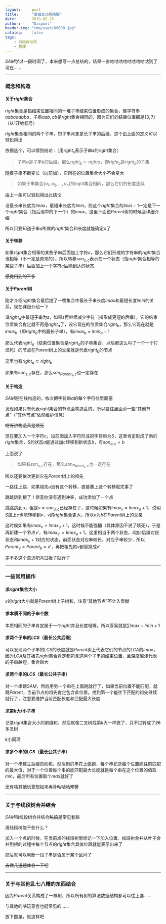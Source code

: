 ```yaml
---
layout:		post
title:		"后缀自动机略解"
date:		2019-02-26
author:		"Dispwnl"
header-img:	"img/used/89800.jpg"
catalog:	false
tags:
    - 后缀自动机
    - 整理
---
```


$SAM$学过一段时间了，本来想写一点总结的，结果一直咕咕咕咕咕咕咕咕咕到了现在……

---

### 概念和构造

#### 关于$right$集合

$right$集合是指结束位置相同的一堆子串结束位置形成的集合，像字符串$aabaaabba$，子串$aab,ab$是$right$集合相同的，因为它们的结束位置都是$\{3,7\}$（从$1$开始标号）

$right​$集合相同的两个子串，短子串肯定是长子串的后缀，这个由上面的定义可以轻松得出

依据这个，可以得到结论：（用$right_s$表示子串$s$的$right$集合）

> 子串$a$是子串$b$的后缀，那么$right_b\subset right a$，即$right_b$是$right_a$的子集

随着子串不断变长（向前加），它所在的位置集合大小不会变大

> 如果子串集合$\{a_1,a_2,…,a_n\}$的$right$集合相同，那么它们的长度连续

由上一条可以轻松得出此结论

设最长串长度为$lmax$，最短串长度为$lmin$，则这个$right$集合的$lmin-1$一定是下一个$right$集合（指后缀中的下一个）的$lmax$，这里下面说$Parent$树的时候会详细介绍

所以只要知道子串$a​$所属的$right​$集合和长度就能确定$a​$了

#### 关于转移

如果$right​$集合相等的某些子串后面加上字符$c​$，那么它们形成的字符串的$right​$集合也相等（不一定是原来的），所以转移$son_{s,c}​$表示在一个状态（指$right​$集合相等的某些子串）后面加上一个字符$c​$后能到达的状态

~~感觉用到的不多~~

#### 关于$Parent$树

刚才介绍$right​$集合最后提了一嘴集合中最长子串长度$lmax​$和最短长度$lmin$的关系，现在详细介绍一下

设$right_a$中最短子串为$s$，如果$s$再继续减少字符（指形成更短的后缀），它的结束位置集合肯定就不再是$right_a$了，设它现在的位置集合$right_b$，那么它现在就是$lmax_b$（即$right_b$中的最长子串），有$lmax_b=lmin_a-1$

那么代表$right_a​$（结束位置集合是$right_a​$的子串集合，以后都这么叫了一个一个打烦死）的节点在$Parent​$树上的父亲就是代表$right_b​$的节点

这里也有$right_a\subset right_b$

如果有$son_{s,c}​$存在，那么$son_{Parent_s,c}​$也一定存在

#### 关于构造

$SAM$是在线构造的，依次把字符串$a$的每个字符往里面塞

发现如果只有代表$right$集合的节点会构造乱的，所以要往里面添一些“其他节点”（“其他节点”依然维护信息）

~~哎呀讲构造真是烦死~~

现在要加入一个字符$c$，设前面加入字符形成的字符串为$S$，这里肯定形成了新的$right$集合，$S$的状态$a$能通过加$c$转移到新状态$b$，有$son_{a,c}=b$

上面说了

>如果有$son_{s,c}​$存在，那么$son_{Parent_s,c}​$也一定存在

所以还要依次更新它在$Parent​$树上的祖先

一路往上跳，如果祖先$u​$没有这个转移，直接塞上这个转移就完事了

跳跳跳到根了！恭喜你没有遇到冲突，成功添加了一个点

跳跳跳到$u$，但是$v=son_{u,c}$已经存在了，这时候如果有$lmax_v=lmax_u+1$，说明$S$加上$c$也能转移到$v$，$v$的$right$集合更大，所以$v$为$b$在$Parent$树上的父亲

这时候如果有$lmax_v>lmax_u+1​$，这时候不能强插（具体原因不说了烦死），于是再新建一个节点$v'​$，有$lmax_{v'}=lmax_u+1​$，这里相当于两个状态，$S​$加$c​$后缀对应状态和$lmax_u+1​$对应的状态，前面状态对应串较长，对应子串较少，所以$Parent_v=Parent_b=v'​$，再把祖先的$v​$都替换成$v'​$

~~差不多这个意思吧背过板子就行了~~

---

### 一些常用操作

#### 求$right$集合大小

$x$的$right$大小就是$Parent$树上子树和，注意“其他节点”不计入贡献

#### 求本质不同的子串个数

本质相同的子串肯定属于一个$right$并且长度相等，所以答案就是$\sum lmax-lmin+1$

#### 求两个子串的$LCS$（最长公共后缀）

可以发现两个子串的$LCS$的长度就是$Parent$树上代表它们的节点的$LCA$的$lmax$，因为$LCA$及其祖先$right$集合肯定都包含这两个子串的结束位置，且深度越浅代表的子串越短，集合越大

#### 求两个串的$LCS$（最长公共子串）

对一个串建$SAM$，然后用另一个串在上面跑就行了，如果当前位置不能匹配，就跳$Parent$，当前节点的祖先肯定包含此位置，找到第一个能往下匹配的祖先继续就行了，注意要维护当前匹配长度和匹配最大长度

#### 求第$k$大/小子串

记录$right$集合大小的前缀和，然后就像二叉树找第$k$大一样做了，只不过转成了~~26~~多叉树

$k$小同理

#### 求多个串的$LCS$（最长公共子串）

对一个串建立后缀自动机，然后别的串在上面跑，每个串记录每个位置能往前匹配的最大值，对于一个位置每个串的能匹配最大长度就是每个串在这个位置的值取$min$，最后所有位置取个$max$就好了

还有啥其他玩意想起来再补~~咕咕咕预警~~

---

### 关于与线段树合并结合

$SAM$和线段树合并结合~~乱搞~~是常见套路

用线段树能干些什么？

加入一个点的时候，在当前点的线段树里标记一下加入位置，线段树合并从叶子合并到根的过程中每个节点的$right$集合具体位置就能表示出来了

然后就可以判断一段子串是否属于某个区间了

~~去做几道题体会一下吧~~

---

### 关于与其他乱七八糟的东西结合

因为$Parent$关系构成了一棵树，所以所有树的算法数据结构都可以往上套……

与其他的啥玩意套也挺常见的……

放下[题单](https://a-failure.github.io/tags/#%E5%90%8E%E7%BC%80%E8%87%AA%E5%8A%A8%E6%9C%BA)，就这样吧